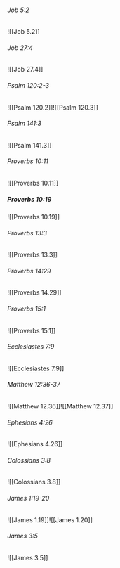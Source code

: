 ###### Job 5:2

![[Job 5.2]]

###### Job 27:4

![[Job 27.4]]

###### Psalm 120:2-3

![[Psalm 120.2]]![[Psalm 120.3]]

###### Psalm 141:3

![[Psalm 141.3]]

###### Proverbs 10:11

![[Proverbs 10.11]]

##### Proverbs 10:19

![[Proverbs 10.19]]

###### Proverbs 13:3

![[Proverbs 13.3]]

###### Proverbs 14:29

![[Proverbs 14.29]]

###### Proverbs 15:1

![[Proverbs 15.1]]

###### Ecclesiastes 7:9

![[Ecclesiastes 7.9]]

###### Matthew 12:36-37

![[Matthew 12.36]]![[Matthew 12.37]]

###### Ephesians 4:26

![[Ephesians 4.26]]

###### Colossians 3:8

![[Colossians 3.8]]

###### James 1:19-20

![[James 1.19]]![[James 1.20]]

###### James 3:5

![[James 3.5]]